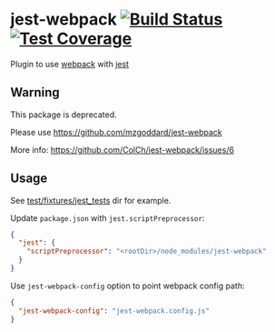 # jest-webpack [![Build Status](https://travis-ci.org/ColCh/jest-webpack.svg)](https://travis-ci.org/ColCh/jest-webpack) [![Test Coverage](https://codeclimate.com/github/ColCh/jest-webpack/badges/coverage.svg)](https://codeclimate.com/github/ColCh/jest-webpack)

Plugin to use [webpack](http://webpack.github.io/) with [jest](https://facebook.github.io/jest/)

## Warning

This package is deprecated.

Please use https://github.com/mzgoddard/jest-webpack

More info: https://github.com/ColCh/jest-webpack/issues/6

## Usage

See [test/fixtures/jest_tests](test/fixtures/jest_tests) dir for example. 

Update `package.json` with `jest.scriptPreprocessor`:

```json
{
  "jest": {
    "scriptPreprocessor": "<rootDir>/node_modules/jest-webpack"
  }
}
```

Use `jest-webpack-config` option to point webpack config path:

```json
{
  "jest-webpack-config": "jest-webpack.config.js"
}
```
